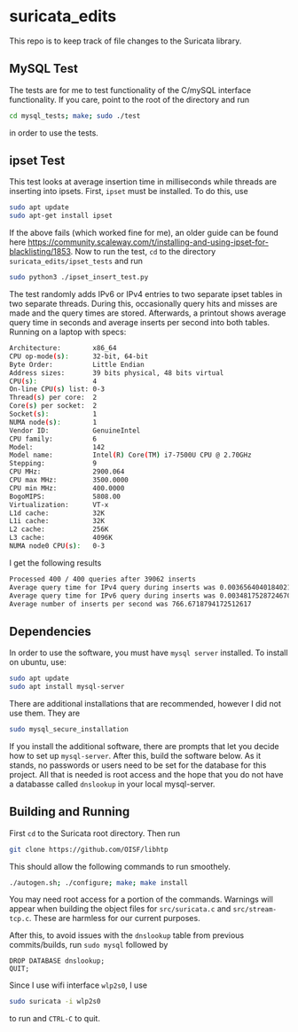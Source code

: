 # suricata_edits
This repo is to keep track of file changes to the Suricata library. 

## MySQL Test
The tests are for me to test functionality of the C/mySQL interface
functionality. If you care, point to the root of the directory and run
```bash
cd mysql_tests; make; sudo ./test
```
in order to use the tests. 

## ipset Test
This test looks at average insertion time in milliseconds while threads are inserting into ipsets. 
First, `ipset` must be installed. To do this, use 
```bash
sudo apt update 
sudo apt-get install ipset
```
If the above fails (which worked fine for me), an older guide can be found here <https://community.scaleway.com/t/installing-and-using-ipset-for-blacklisting/1853>.
Now to run the test, `cd` to the directory `suricata_edits/ipset_tests` and run
```bash
sudo python3 ./ipset_insert_test.py
```
The test randomly adds IPv6 or IPv4 entries to two separate ipset tables in two separate threads.
During this, occasionally query hits and misses are made and the query times are stored. Afterwards,
a printout shows average query time in seconds and average inserts per second into both tables. Running 
on a laptop with specs:
```bash
Architecture:        x86_64
CPU op-mode(s):      32-bit, 64-bit
Byte Order:          Little Endian
Address sizes:       39 bits physical, 48 bits virtual
CPU(s):              4
On-line CPU(s) list: 0-3
Thread(s) per core:  2
Core(s) per socket:  2
Socket(s):           1
NUMA node(s):        1
Vendor ID:           GenuineIntel
CPU family:          6
Model:               142
Model name:          Intel(R) Core(TM) i7-7500U CPU @ 2.70GHz
Stepping:            9
CPU MHz:             2900.064
CPU max MHz:         3500.0000
CPU min MHz:         400.0000
BogoMIPS:            5808.00
Virtualization:      VT-x
L1d cache:           32K
L1i cache:           32K
L2 cache:            256K
L3 cache:            4096K
NUMA node0 CPU(s):   0-3

```
I get the following results
```bash
Processed 400 / 400 queries after 39062 inserts
Average query time for IPv4 query during inserts was 0.0036564040184021
Average query time for IPv6 query during inserts was 0.0034817528724670
Average number of inserts per second was 766.6718794172512617

```

## Dependencies

In order to use the software, you must have `mysql server` installed. To install
on ubuntu, use:
```bash
sudo apt update
sudo apt install mysql-server
```
There are additional installations that are recommended, however I did not use them. They are 
```bash
sudo mysql_secure_installation
```
If you install the additional software, there are prompts that let you decide how to set up `mysql-server`.
After this, build the software below. As it stands, no passwords or users need to be set for the database
for this project. All that is needed is root access and the hope that you do not have a databasse called `dnslookup`
in your local mysql-server.

## Building and Running

First `cd` to the Suricata root directory. Then run
```bash
git clone https://github.com/OISF/libhtp
```
This should allow the following commands to run smoothely.
```bash
./autogen.sh; ./configure; make; make install
```
You may need root access for a portion of the commands.
Warnings will appear when building the object files for `src/suricata.c` and
`src/stream-tcp.c`. These are harmless for our current purposes.

After this, to avoid issues with the `dnslookup` table from previous commits/builds,
run `sudo mysql` followed by
```mysql
DROP DATABASE dnslookup;
QUIT;
```

Since I use wifi interface `wlp2s0`, I use
```bash
sudo suricata -i wlp2s0

```
to run and `CTRL-C` to quit.


